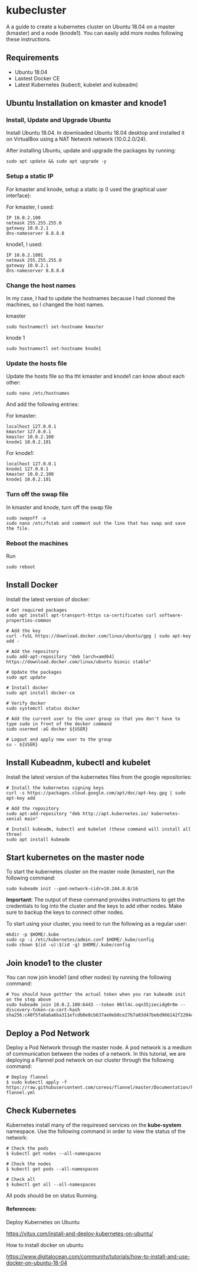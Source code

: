 # kubecluster

A a guide to create a kubernetes cluster on Ubuntu 18.04 on a master (kmaster) and a node (knode1). You can easily add more nodes following these instructions.

## Requirements
- Ubuntu 18.04
- Lastest Docker CE
- Latest Kubernetes (kubectl, kubelet and kubeadm)

## Ubuntu Installation on kmaster and knode1 

### Install, Update and Upgrade Ubuntu

Install Ubuntu 18.04. In downloaded Ubuntu 18.04 desktop and installed it on VirtualBox using a NAT Network network (10.0.2.0/24).

After installing Ubuntu, update and upgrade the packages by running:

```
sudo apt update && sudo apt upgrade -y
```

### Setup a static IP

For kmaster and knode, setup a static ip (I used the graphical user interface):

For kmaster, I used:
```
IP 10.0.2.100
netmask 255.255.255.0
gateway 10.0.2.1
dns-nameserver 8.8.8.8
```

knode1, I used:
```
IP 10.0.2.1001
netmask 255.255.255.0
gateway 10.0.2.1
dns-nameserver 8.8.8.8
```

### Change the host names

In my case, I had to update the hostnames because I had clonned the machines, so I changed the host names.

kmaster
```
sudo hostnamectl set-hostname kmaster
```

knode 1
```
sudo hostnamectl set-hostname knode1
```

### Update the hosts file

Update the hosts file so tha tht kmaster and knode1 can know about each other:

```
sudo nano /etc/hostnames
```

And add the following entries:

For kmaster:
```
localhost 127.0.0.1
kmaster 127.0.0.1
kmaster 10.0.2.100
knode1 10.0.2.101
```

For knode1:
```
localhost 127.0.0.1
knode1 127.0.0.1
kmaster 10.0.2.100
knode1 10.0.2.101
```

### Turn off the swap file


In kmaster and knode, turn off the swap file

```
sudo swapoff -a
sudo nano /etc/fstab and comment out the line that has swap and save the file.
```

### Reboot the machines

Run

```
sudo reboot
```

## Install Docker

Install the latest version of docker:

```
# Get required packages
sudo apt install apt-transport-https ca-certificates curl software-properties-common

# Add the key
curl -fsSL https://download.docker.com/linux/ubuntu/gpg | sudo apt-key add -

# Add the repository
sudo add-apt-repository "deb [arch=amd64] https://download.docker.com/linux/ubuntu bionic stable"

# Update the packages
sudo apt update

# Install docker
sudo apt install docker-ce

# Verify docker
sudo systemctl status docker

# Add the current user to the user group so that you don't have to type sudo in front of the docker command
sudo usermod -aG docker ${USER}

# Logout and apply new user to the group
su - ${USER}
```

## Install Kubeadnm, kubectl and kubelet

Install the latest version of the kubernetes files from the google repositories:

```
# Install the kubernetes signing keys
curl -s https://packages.cloud.google.com/apt/doc/apt-key.gpg | sudo apt-key add

# Add the repository
sudo apt-add-repository "deb http://apt.kubernetes.io/ kubernetes-xenial main"

# Install kubeadm, kubectl and kubelet (these command will install all three)
sudo apt install kubeadm
```

## Start kubernetes on the master node

To start the kubernetes cluster on the master node (kmaster), run the following command:

```
sudo kubeadm init --pod-network-cidr=10.244.0.0/16
```

**Important:** The output of these command provides instructions to get the credentials to log into the cluster and the keys to add other nodes. Make sure to backup the keys to connect other nodes.

To start using your cluster, you need to run the following as a regular user:

```
mkdir -p $HOME/.kube
sudo cp -i /etc/kubernetes/admin.conf $HOME/.kube/config
sudo chown $(id -u):$(id -g) $HOME/.kube/config
```

## Join knode1 to the cluster

You can now join knode1 (and other nodes) by running the following command:

```
# You should have gotther the actual token when you ran kubeadm init on the step above
sudo kubeadm join 10.0.2.100:6443 --token 06tl4c.oqn35jzecidg0r0m --discovery-token-ca-cert-hash sha256:c40f5fa0aba6ba311efcdb0e8cb637ae0eb8ce27b7a03d47be6d966142f2204c
```

## Deploy a Pod Network

Deploy a Pod Network through the master node. A pod network is a medium of communication between the nodes of a network. In this tutorial, we are deploying a Flannel pod network on our cluster through the following command:

```
# Deploy flannel
$ sudo kubectl apply -f https://raw.githubusercontent.com/coreos/flannel/master/Documentation/kube-flannel.yml
```

## Check Kubernetes

Kubernetes install many of the requiresed services on the **kube-system** namespace. Use the following command in order to view the status of the network:

```
# Check the pods
$ kubectl get nodes --all-namespaces

# Check the nodes
$ kubectl get pods --all-namespaces

# Check all
$ kubectl get all --all-namespaces
```

All pods should be on status Running.

#### References:

Deploy Kubernetes on Ubuntu

https://vitux.com/install-and-deploy-kubernetes-on-ubuntu/

How to install docker on ubuntu

https://www.digitalocean.com/community/tutorials/how-to-install-and-use-docker-on-ubuntu-18-04
